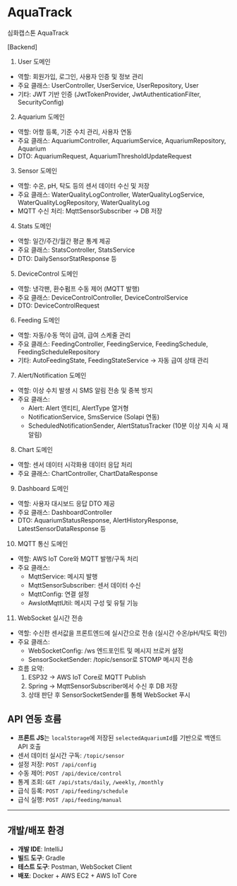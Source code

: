 # AquaTrack
심화캡스톤 AquaTrack

[Backend]
1. User 도메인
- 역할: 회원가입, 로그인, 사용자 인증 및 정보 관리
- 주요 클래스: UserController, UserService, UserRepository, User
- 기타: JWT 기반 인증 (JwtTokenProvider, JwtAuthenticationFilter, SecurityConfig)

2. Aquarium 도메인
- 역할: 어항 등록, 기준 수치 관리, 사용자 연동
- 주요 클래스: AquariumController, AquariumService, AquariumRepository, Aquarium
- DTO: AquariumRequest, AquariumThresholdUpdateRequest

3. Sensor 도메인
- 역할: 수온, pH, 탁도 등의 센서 데이터 수신 및 저장
- 주요 클래스: WaterQualityLogController, WaterQualityLogService, WaterQualityLogRepository, WaterQualityLog
- MQTT 수신 처리: MqttSensorSubscriber → DB 저장

4. Stats 도메인
- 역할: 일간/주간/월간 평균 통계 제공
- 주요 클래스: StatsController, StatsService
- DTO: DailySensorStatResponse 등

5. DeviceControl 도메인
- 역할: 냉각팬, 환수펌프 수동 제어 (MQTT 발행)
- 주요 클래스: DeviceControlController, DeviceControlService
- DTO: DeviceControlRequest

6. Feeding 도메인
- 역할: 자동/수동 먹이 급여, 급여 스케줄 관리
- 주요 클래스: FeedingController, FeedingService, FeedingSchedule, FeedingScheduleRepository
- 기타: AutoFeedingState, FeedingStateService → 자동 급여 상태 관리

7. Alert/Notification 도메인
- 역할: 이상 수치 발생 시 SMS 알림 전송 및 중복 방지
- 주요 클래스:
    - Alert: Alert 엔티티, AlertType 열거형
    - NotificationService, SmsService (Solapi 연동)
    - ScheduledNotificationSender, AlertStatusTracker (10분 이상 지속 시 재알림)

8. Chart 도메인
- 역할: 센서 데이터 시각화용 데이터 응답 처리
- 주요 클래스: ChartController, ChartDataResponse

9. Dashboard 도메인
- 역할: 사용자 대시보드 응답 DTO 제공
- 주요 클래스: DashboardController
- DTO: AquariumStatusResponse, AlertHistoryResponse, LatestSensorDataResponse 등

10. MQTT 통신 도메인
- 역할: AWS IoT Core와 MQTT 발행/구독 처리
- 주요 클래스:
    - MqttService: 메시지 발행
    - MqttSensorSubscriber: 센서 데이터 수신
    - MqttConfig: 연결 설정
    - AwsIotMqttUtil: 메시지 구성 및 유틸 기능

11. WebSocket 실시간 전송
- 역할: 수신한 센서값을 프론트엔드에 실시간으로 전송 (실시간 수온/pH/탁도 확인)
- 주요 클래스:
  - WebSocketConfig: /ws 엔드포인트 및 메시지 브로커 설정
  - SensorSocketSender: /topic/sensor로 STOMP 메시지 전송
- 흐름 요약:
  1. ESP32 → AWS IoT Core로 MQTT Publish
  2. Spring → MqttSensorSubscriber에서 수신 후 DB 저장
  3. 상태 판단 후 SensorSocketSender를 통해 WebSocket 푸시

## API 연동 흐름

- **프론트 JS**는 `localStorage`에 저장된 `selectedAquariumId`를 기반으로 백엔드 API 호출
- 센서 데이터 실시간 구독: `/topic/sensor`
- 설정 저장: `POST /api/config`
- 수동 제어: `POST /api/device/control`
- 통계 조회: `GET /api/stats/daily`, `/weekly`, `/monthly`
- 급식 등록: `POST /api/feeding/schedule`
- 급식 실행: `POST /api/feeding/manual`

---

## 개발/배포 환경

- **개발 IDE**: IntelliJ
- **빌드 도구**: Gradle
- **테스트 도구**: Postman, WebSocket Client
- **배포**: Docker + AWS EC2 + AWS IoT Core
